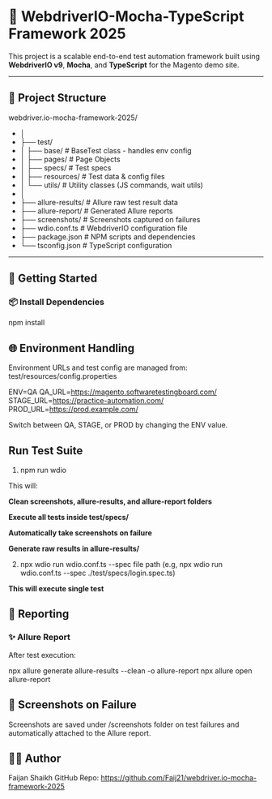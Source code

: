 # 🧪 WebdriverIO-Mocha-TypeScript Framework 2025

This project is a scalable end-to-end test automation framework built using **WebdriverIO v9**, **Mocha**, and **TypeScript** for the Magento demo site.

---

## 📁 Project Structure

webdriver.io-mocha-framework-2025/
- │
- ├── test/
- │ ├── base/ # BaseTest class - handles env config
- │ ├── pages/ # Page Objects
- │ ├── specs/ # Test specs
- │ ├── resources/ # Test data & config files
- │ └── utils/ # Utility classes (JS commands, wait utils)
- │
- ├── allure-results/ # Allure raw test result data
- ├── allure-report/ # Generated Allure reports
- ├── screenshots/ # Screenshots captured on failures
- ├── wdio.conf.ts # WebdriverIO configuration file
- ├── package.json # NPM scripts and dependencies
- └── tsconfig.json # TypeScript configuration

---

## 🚀 Getting Started

### 📦 Install Dependencies

npm install

## 🌐 Environment Handling
Environment URLs and test config are managed from:
test/resources/config.properties

ENV=QA
QA_URL=https://magento.softwaretestingboard.com/
STAGE_URL=https://practice-automation.com/
PROD_URL=https://prod.example.com/

Switch between QA, STAGE, or PROD by changing the ENV value.

## Run Test Suite

1. npm run wdio

This will:

**Clean screenshots, allure-results, and allure-report folders**

**Execute all tests inside test/specs/**

**Automatically take screenshots on failure**

**Generate raw results in allure-results/**

2. npx wdio run wdio.conf.ts --spec file path (e.g, npx wdio run wdio.conf.ts --spec ./test/specs/login.spec.ts)

**This will execute single test**

## 🧾 Reporting
### ✨ Allure Report
After test execution:

npx allure generate allure-results --clean -o allure-report
npx allure open allure-report

## 📸 Screenshots on Failure
Screenshots are saved under /screenshots folder on test failures and automatically attached to the Allure report.

## 🙋‍♂️ Author
Faijan Shaikh 
GitHub Repo: https://github.com/Faij21/webdriver.io-mocha-framework-2025



